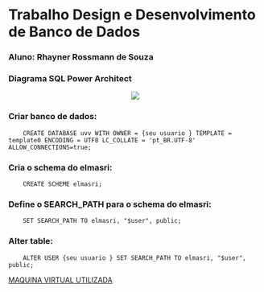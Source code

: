 # Trabalho Design e Desenvolvimento de Banco de Dados 
### Aluno: Rhayner Rossmann de Souza 
### Diagrama SQL Power Architect

<p align="center"><img src="https://i.imgur.com/sKidXYDl.png"></p>

### Criar banco de dados:
```
    CREATE DATABASE uvv WITH OWNER = {seu usuario } TEMPLATE = template0 ENCODING = UTF8 LC_COLLATE = 'pt_BR.UTF-8' ALLOW_CONNECTIONS=true;
```
### Cria o schema do elmasri:
```
    CREATE SCHEME elmasri;
```
### Define o SEARCH_PATH para o schema do elmasri:
```
    SET SEARCH_PATH TO elmasri, "$user", public;
```
### Alter table:
```
    ALTER USER {seu usuario } SET SEARCH_PATH TO elmasri, "$user", public;
```

[MAQUINA VIRTUAL UTILIZADA](https://www.computacaoraiz.com.br/2022/03/17/maquina-virtual-para-o-estudo-de-sistemas-de-gerenciamento-de-bancos-de-dados-db-server/)